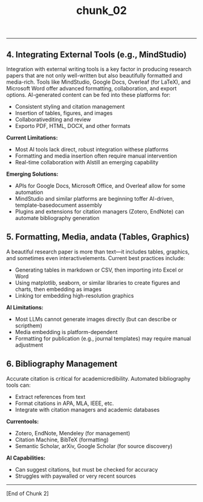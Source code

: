 ﻿---
title: chunk_02
type: note
created: 2025-08-07T21:55:00
source: windsurf-generated
research: 2025-04-28_automated-research-papers
---
___

## 4. Integrating External Tools (e.g., MindStudio)

Integration with external writing tools is a key factor in producing research papers that are not only well-written but also beautifully formatted and media-rich. Tools like MindStudio, Google Docs, Overleaf (for LaTeX), and Microsoft Word offer advanced formatting, collaboration, and export options. AI-generated content can be fed into these platforms for:
- Consistent styling and citation management
- Insertion of tables, figures, and images
- Collaborativediting and review
- Exporto PDF, HTML, DOCX, and other formats

**Current Limitations:**
- Most AI tools lack direct, robust integration withese platforms
- Formatting and media insertion often require manual intervention
- Real-time collaboration with AIstill an emerging capability

**Emerging Solutions:**
- APIs for Google Docs, Microsoft Office, and Overleaf allow for some automation
- MindStudio and similar platforms are beginning toffer AI-driven, template-basedocument assembly
- Plugins and extensions for citation managers (Zotero, EndNote) can automate bibliography generation

## 5. Formatting, Media, andata (Tables, Graphics)

A beautiful research paper is more than text—it includes tables, graphics, and sometimes even interactivelements. Current best practices include:
- Generating tables in markdown or CSV, then importing into Excel or Word
- Using matplotlib, seaborn, or similar libraries to create figures and charts, then embedding as images
- Linking tor embedding high-resolution graphics

**AI Limitations:**
- Most LLMs cannot generate images directly (but can describe or scripthem)
- Media embedding is platform-dependent
- Formatting for publication (e.g., journal templates) may require manual adjustment

## 6. Bibliography Management

Accurate citation is critical for academicredibility. Automated bibliography tools can:
- Extract references from text
- Format citations in APA, MLA, IEEE, etc.
- Integrate with citation managers and academic databases

**Currentools:**
- Zotero, EndNote, Mendeley (for management)
- Citation Machine, BibTeX (formatting)
- Semantic Scholar, arXiv, Google Scholar (for source discovery)

**AI Capabilities:**
- Can suggest citations, but must be checked for accuracy
- Struggles with paywalled or very recent sources

---

[End of Chunk 2]

